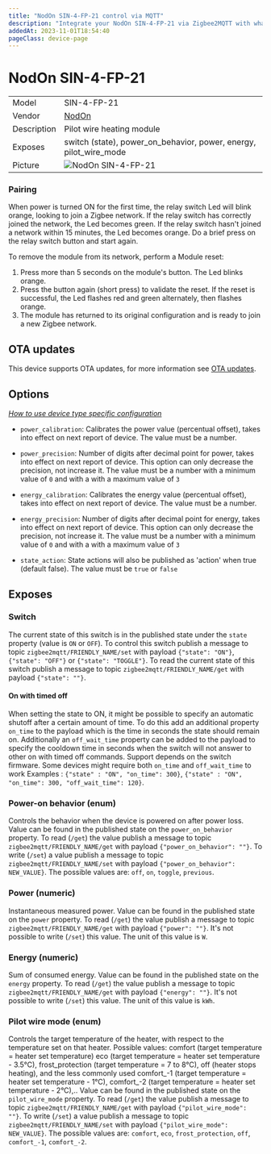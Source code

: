```yaml
---
title: "NodOn SIN-4-FP-21 control via MQTT"
description: "Integrate your NodOn SIN-4-FP-21 via Zigbee2MQTT with whatever smart home infrastructure you are using without the vendor's bridge or gateway."
addedAt: 2023-11-01T18:54:40
pageClass: device-page
---
```


<!-- !!!! -->
<!-- ATTENTION: This file is auto-generated through docgen! -->
<!-- You can only edit the "Notes"-Section between the two comment lines "Notes BEGIN" and "Notes END". -->
<!-- Do not use h1 or h2 heading within "## Notes"-Section. -->
<!-- !!!! -->

# NodOn SIN-4-FP-21

|     |     |
|-----|-----|
| Model | SIN-4-FP-21  |
| Vendor  | [NodOn](/supported-devices/#v=NodOn)  |
| Description | Pilot wire heating module |
| Exposes | switch (state), power_on_behavior, power, energy, pilot_wire_mode |
| Picture | ![NodOn SIN-4-FP-21](https://www.zigbee2mqtt.io/images/devices/SIN-4-FP-21.png) |


<!-- Notes BEGIN: You can edit here. Add "## Notes" headline if not already present. -->

### Pairing

When power is turned ON for the first time, the relay switch Led will blink orange, looking to join a Zigbee network.
If the relay switch has correctly joined the network, the Led becomes green.
If the relay switch hasn't joined a network within 15 minutes, the Led becomes orange. Do a brief press on the relay switch button and start again.

To remove the module from its network, perform a Module reset:
1. Press more than 5 seconds on the module's button. The Led blinks orange.
2. Press the button again (short press) to validate the reset. If the reset is successful, the Led flashes red and green alternately, then flashes orange.
3. The module has returned to its original configuration and is ready to join a new Zigbee network.

<!-- Notes END: Do not edit below this line -->


## OTA updates
This device supports OTA updates, for more information see [OTA updates](../guide/usage/ota_updates.md).


## Options
*[How to use device type specific configuration](../guide/configuration/devices-groups.md#specific-device-options)*

* `power_calibration`: Calibrates the power value (percentual offset), takes into effect on next report of device. The value must be a number.

* `power_precision`: Number of digits after decimal point for power, takes into effect on next report of device. This option can only decrease the precision, not increase it. The value must be a number with a minimum value of `0` and with a with a maximum value of `3`

* `energy_calibration`: Calibrates the energy value (percentual offset), takes into effect on next report of device. The value must be a number.

* `energy_precision`: Number of digits after decimal point for energy, takes into effect on next report of device. This option can only decrease the precision, not increase it. The value must be a number with a minimum value of `0` and with a with a maximum value of `3`

* `state_action`: State actions will also be published as 'action' when true (default false). The value must be `true` or `false`


## Exposes

### Switch 
The current state of this switch is in the published state under the `state` property (value is `ON` or `OFF`).
To control this switch publish a message to topic `zigbee2mqtt/FRIENDLY_NAME/set` with payload `{"state": "ON"}`, `{"state": "OFF"}` or `{"state": "TOGGLE"}`.
To read the current state of this switch publish a message to topic `zigbee2mqtt/FRIENDLY_NAME/get` with payload `{"state": ""}`.

#### On with timed off
When setting the state to ON, it might be possible to specify an automatic shutoff after a certain amount of time. To do this add an additional property `on_time` to the payload which is the time in seconds the state should remain on.
Additionally an `off_wait_time` property can be added to the payload to specify the cooldown time in seconds when the switch will not answer to other on with timed off commands.
Support depends on the switch firmware. Some devices might require both `on_time` and `off_wait_time` to work
Examples : `{"state" : "ON", "on_time": 300}`, `{"state" : "ON", "on_time": 300, "off_wait_time": 120}`.

### Power-on behavior (enum)
Controls the behavior when the device is powered on after power loss.
Value can be found in the published state on the `power_on_behavior` property.
To read (`/get`) the value publish a message to topic `zigbee2mqtt/FRIENDLY_NAME/get` with payload `{"power_on_behavior": ""}`.
To write (`/set`) a value publish a message to topic `zigbee2mqtt/FRIENDLY_NAME/set` with payload `{"power_on_behavior": NEW_VALUE}`.
The possible values are: `off`, `on`, `toggle`, `previous`.

### Power (numeric)
Instantaneous measured power.
Value can be found in the published state on the `power` property.
To read (`/get`) the value publish a message to topic `zigbee2mqtt/FRIENDLY_NAME/get` with payload `{"power": ""}`.
It's not possible to write (`/set`) this value.
The unit of this value is `W`.

### Energy (numeric)
Sum of consumed energy.
Value can be found in the published state on the `energy` property.
To read (`/get`) the value publish a message to topic `zigbee2mqtt/FRIENDLY_NAME/get` with payload `{"energy": ""}`.
It's not possible to write (`/set`) this value.
The unit of this value is `kWh`.

### Pilot wire mode (enum)
Controls the target temperature of the heater, with respect to the temperature set on that heater. Possible values: comfort (target temperature = heater set temperature) eco (target temperature = heater set temperature - 3.5°C), frost_protection (target temperature = 7 to 8°C), off (heater stops heating), and the less commonly used comfort_-1 (target temperature = heater set temperature - 1°C), comfort_-2 (target temperature = heater set temperature - 2°C),..
Value can be found in the published state on the `pilot_wire_mode` property.
To read (`/get`) the value publish a message to topic `zigbee2mqtt/FRIENDLY_NAME/get` with payload `{"pilot_wire_mode": ""}`.
To write (`/set`) a value publish a message to topic `zigbee2mqtt/FRIENDLY_NAME/set` with payload `{"pilot_wire_mode": NEW_VALUE}`.
The possible values are: `comfort`, `eco`, `frost_protection`, `off`, `comfort_-1`, `comfort_-2`.

